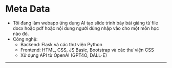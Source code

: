 # Meta Data

- Tôi đang làm webapp ứng dụng AI tạo slide trình bày bài giảng từ file docx hoặc pdf hoặc nội dung người dùng nhập vào cho một môn học nào đó.
- Công nghệ:
  - Backend: Flask và các thư viện Python
  - Frontend: HTML, CSS, JS Basic, Bootstrap và các thư viện CSS
  - Xử dụng API từ OpenAI (GPT4O, DALL-E)

---
